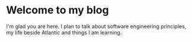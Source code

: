 # Welcome to my blog

I'm glad you are here. I plan to talk about software engineering principles, my life beside Atlantic and things I am learning.

